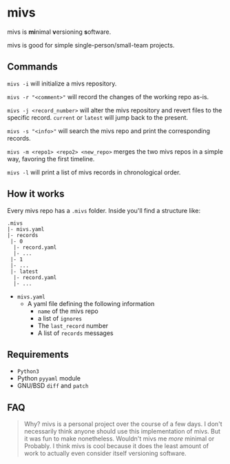 # mivs
mivs is **mi**nimal **v**ersioning **s**oftware.

mivs is good for simple single-person/small-team projects.

## Commands
`mivs -i` will initialize a mivs repository.

`mivs -r "<comment>"` will record the changes of the working repo as-is. 

`mivs -j <record_number>` will alter the mivs repository and revert files to the specific record.
`current` or `latest` will jump back to the present.

`mivs -s "<info>"` will search the mivs repo and print the corresponding records.

`mivs -m <repo1> <repo2> <new_repo>` merges the two mivs repos in a simple way, 
favoring the first timeline.

`mivs -l` will print a list of mivs records in chronological order.

## How it works
Every mivs repo has a `.mivs` folder. Inside you'll find a structure like:
```
.mivs
|- mivs.yaml
|- records
 |- 0
  |- record.yaml
  |- ...
 |- 1
 |- ...
 |- latest
  |- record.yaml
  |- ...
```
* `mivs.yaml`
  * A yaml file defining the following information
    * `name` of the mivs repo
	* a list of `ignores`
	* The `last_record` number
	* A list of `records` messages

## Requirements
* `Python3`
* Python `pyyaml` module
* GNU/BSD `diff` and `patch`

## FAQ
> Why?
mivs is a personal project over the course of a few days. 
I don't necessarily think anyone should use this implementation of mivs. 
But it was fun to make nonetheless. 
> Wouldn't mivs me *more* minimal <this way> or <that way>
Probably. I think mivs is cool because it does the least amount of work to 
actually even consider itself versioning software.
